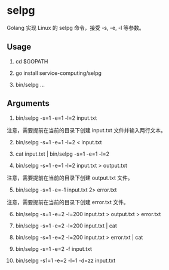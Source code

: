 # selpg

Golang 实现 Linux 的 selpg 命令，接受 -s, -e, -l 等参数。

## Usage

1. cd $GOPATH

2. go install service-computing/selpg

3. bin/selpg ...

## Arguments

1. bin/selpg -s=1 -e=1 -l=2 input.txt

  注意，需要提前在当前的目录下创建 input.txt 文件并输入两行文本。

2. bin/selpg -s=1 -e=1 -l=2 < input.txt

3. cat input.txt | bin/selpg -s=1 -e=1 -l=2

4. bin/selpg -s=1 -e=1 -l=2 input.txt > output.txt

  注意，需要提前在当前的目录下创建 output.txt 文件。

5. bin/selpg -s=1 -e=-1 input.txt 2> error.txt

  注意，需要提前在当前的目录下创建 error.txt 文件。

6. bin/selpg -s=1 -e=2 -l=200 input.txt > output.txt > error.txt

7. bin/selpg -s=1 -e=2 -l=200 input.txt | cat

8. bin/selpg -s=1 -e=2 -l=200 input.txt > error.txt | cat

9. bin/selpg -s=1 -e=2 -f input.txt

10. bin/selpg -s1=1 -e=2 -l=1 -d=zz input.txt
